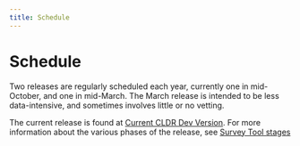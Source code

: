 ```yaml
---
title: Schedule
---
```


# Schedule

Two releases are regularly scheduled each year, currently one in mid-October, and one in mid-March. 
The March release is intended to be less data-intensive, and sometimes involves little or no vetting.

The current release is found at [Current CLDR Dev Version](https://docs.google.com/spreadsheets/d/1N6inI5R84UoYlRwuCNPBOAP7ri4q2CmJmh8DC5g-S6c/edit?gid=1680747936#gid=1680747936).
For more information about the various phases of the release, see [Survey Tool stages](../translation/getting-started/survey-tool-phases.md)
